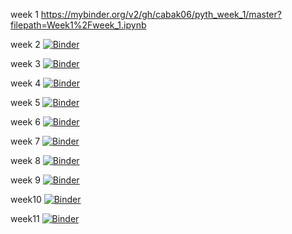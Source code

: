  week 1    https://mybinder.org/v2/gh/cabak06/pyth_week_1/master?filepath=Week1%2Fweek_1.ipynb
 
 week 2   [![Binder](https://mybinder.org/badge_logo.svg)](https://mybinder.org/v2/gh/cabak06/pyth_week_1/master?filepath=week_2)
 
 week 3   [![Binder](https://mybinder.org/badge_logo.svg)](https://mybinder.org/v2/gh/cabak06/pyth_week_1/master?filepath=week_3)
 
 week 4   [![Binder](https://mybinder.org/badge_logo.svg)](https://mybinder.org/v2/gh/cabak06/pyth_week_1/master?filepath=week_4)
 
 week 5   [![Binder](https://mybinder.org/badge_logo.svg)](https://mybinder.org/v2/gh/cabak06/pyth_week_1/master?filepath=week_5)
 
 week 6   [![Binder](https://mybinder.org/badge_logo.svg)](https://mybinder.org/v2/gh/cabak06/pyth_week_1/master?filepath=week_6)
  
 week 7   [![Binder](https://mybinder.org/badge_logo.svg)](https://mybinder.org/v2/gh/cabak06/pyth_week_1/master?filepath=week_7)
 
 week 8   [![Binder](https://mybinder.org/badge_logo.svg)](https://mybinder.org/v2/gh/cabak06/pyth_week_1/master?filepath=week_8)

 week 9   [![Binder](https://mybinder.org/badge_logo.svg)](https://mybinder.org/v2/gh/cabak06/pyth_week_1/HEAD?filepath=week_9)

 week10   [![Binder](https://mybinder.org/badge_logo.svg)](https://mybinder.org/v2/gh/cabak06/pyth_week_1/HEAD?filepath=week_10)
 
 week11  [![Binder](https://mybinder.org/badge_logo.svg)](https://mybinder.org/v2/gh/cabak06/pyth_week_1/HEAD?filepath=week_11)
